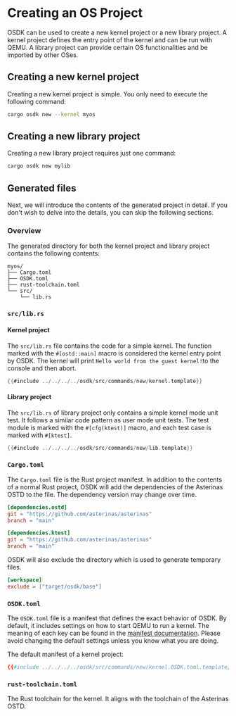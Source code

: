 # Creating an OS Project

OSDK can be used to create a new kernel project
or a new library project.
A kernel project defines the entry point of the kernel
and can be run with QEMU.
A library project can provide certain OS functionalities
and be imported by other OSes.

## Creating a new kernel project

Creating a new kernel project is simple.
You only need to execute the following command:

```bash
cargo osdk new --kernel myos
```

## Creating a new library project

Creating a new library project requires just one command:

```bash
cargo osdk new mylib
```

## Generated files

Next, we will introduce 
the contents of the generated project in detail.
If you don't wish to delve into the details,
you can skip the following sections.

### Overview

The generated directory
for both the kernel project and library project
contains the following contents:

```text
myos/
├── Cargo.toml
├── OSDK.toml
├── rust-toolchain.toml
└── src/
    └── lib.rs
```

### `src/lib.rs`

#### Kernel project

The `src/lib.rs` file contains the code for a simple kernel.
The function marked with the `#[ostd::main]` macro
is considered the kernel entry point by OSDK.
The kernel 
will print `Hello world from the guest kernel!`to the console 
and then abort.

```rust
{{#include ../../../../osdk/src/commands/new/kernel.template}}
```

#### Library project

The `src/lib.rs` of library project only contains
a simple kernel mode unit test.
It follows a similar code pattern as user mode unit tests.
The test module is marked with the `#[cfg(ktest)]` macro,
and each test case is marked with `#[ktest]`.

```rust
{{#include ../../../../osdk/src/commands/new/lib.template}}
```

### `Cargo.toml`

The `Cargo.toml` file is the Rust project manifest.
In addition to the contents of a normal Rust project,
OSDK will add the dependencies of the Asterinas OSTD to the file.
The dependency version may change over time.

```toml
[dependencies.ostd]
git = "https://github.com/asterinas/asterinas"
branch = "main"

[dependencies.ktest]
git = "https://github.com/asterinas/asterinas"
branch = "main"
```

OSDK will also exclude the directory 
which is used to generate temporary files.
```toml
[workspace]
exclude = ["target/osdk/base"]
```

### `OSDK.toml`

The `OSDK.toml` file is a manifest
that defines the exact behavior of OSDK.
By default, it includes settings on how to start QEMU to run a kernel.
The meaning of each key can be found
in the [manifest documentation](../reference/manifest.md).
Please avoid changing the default settings
unless you know what you are doing.

The default manifest of a kernel project:

```toml
{{#include ../../../../osdk/src/commands/new/kernel.OSDK.toml.template}}
```

### `rust-toolchain.toml`

The Rust toolchain for the kernel.
It aligns with the toolchain of the Asterinas OSTD.

